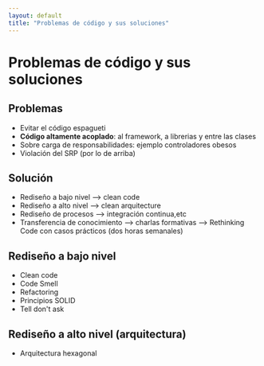 ```yaml
---
layout: default
title: "Problemas de código y sus soluciones"
---
```


# Problemas de código y sus soluciones
 
## Problemas
- Evitar el código espagueti
- **Código altamente acoplado**: al framework, a librerias y entre las clases
- Sobre carga de responsabilidades: ejemplo controladores obesos
- Violación del SRP (por lo de arriba)

## Solución
- Rediseño a bajo nivel --> clean code
- Rediseño a alto nivel --> clean arquitecture
- Rediseño de procesos --> integración continua,etc
- Transferencia de conocimiento --> charlas formativas --> Rethinking Code con casos prácticos (dos horas semanales)

## Rediseño a bajo nivel
- Clean code
- Code Smell
- Refactoring
- Principios SOLID
- Tell don't ask

## Rediseño a alto nivel (arquitectura)
- Arquitectura hexagonal
